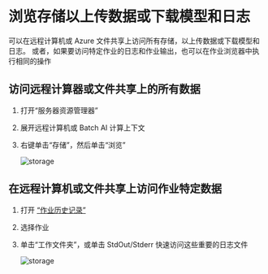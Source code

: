 ---
---
# <a name="browse-storage-to-upload-data-or-download-models-and-logs"></a>浏览存储以上传数据或下载模型和日志

可以在远程计算机或 Azure 文件共享上访问所有存储，以上传数据或下载模型和日志。 或者，如果要访问特定作业的日志和作业输出，也可以在作业浏览器中执行相同的操作

## <a name="to-access-all-data-on-the-remote-machine-or-file-share"></a>访问远程计算器或文件共享上的所有数据
1. 打开“服务器资源管理器”
2. 展开远程计算机或 Batch AI 计算上下文
3. 右键单击“存储”，然后单击“浏览”

    ![storage](media\manage-storage\browse-storage.png)

## <a name="to-access-job-specific-data-on-the-remote-machine-or-file-share"></a>在远程计算机或文件共享上访问作业特定数据
1. 打开 [“作业历史记录”](job-details.md)
2. 选择作业
3. 单击“工作文件夹”，或单击 StdOut/Stderr 快速访问这些重要的日志文件 

    ![storage](media\manage-storage\job-workingfolder.png)
